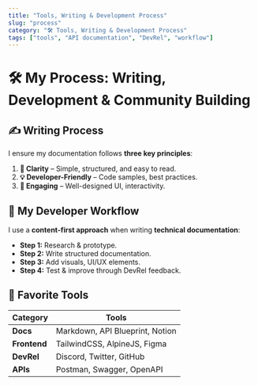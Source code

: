 ```yaml
---
title: "Tools, Writing & Development Process"
slug: "process"
category: "🛠️ Tools, Writing & Development Process"
tags: ["tools", "API documentation", "DevRel", "workflow"]
---
```

# 🛠️ My Process: Writing, Development & Community Building

## ✍️ Writing Process
I ensure my documentation follows **three key principles**:
1. **🔎 Clarity** – Simple, structured, and easy to read.
2. **💡 Developer-Friendly** – Code samples, best practices.
3. **🎨 Engaging** – Well-designed UI, interactivity.

## 🚀 My Developer Workflow
I use a **content-first approach** when writing **technical documentation**:
- **Step 1:** Research & prototype.
- **Step 2:** Write structured documentation.
- **Step 3:** Add visuals, UI/UX elements.
- **Step 4:** Test & improve through DevRel feedback.

## 🔧 Favorite Tools
| Category      | Tools |
|--------------|----------------|
| **Docs**     | Markdown, API Blueprint, Notion |
| **Frontend** | TailwindCSS, AlpineJS, Figma |
| **DevRel**   | Discord, Twitter, GitHub |
| **APIs**     | Postman, Swagger, OpenAPI |